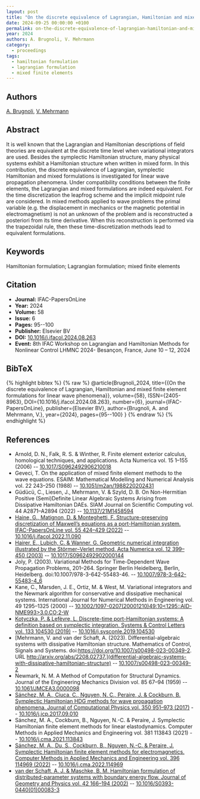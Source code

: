 ```yaml
---
layout: post
title: "On the discrete equivalence of Lagrangian, Hamiltonian and mixed finite element formulations for linear wave phenomena"
date: 2024-09-25 00:00:00 +0100
permalink: on-the-discrete-equivalence-of-lagrangian-hamiltonian-and-mixed-finite-element-formulations-for-linear-wave-phenomena
year: 2024
authors: A. Brugnoli, V. Mehrmann
category:
  - proceedings
tags:
  - hamiltonian formulation
  - lagrangian formulation
  - mixed finite elements
---
```

 
## Authors
[A. Brugnoli](authors/andrea_brugnoli), [V. Mehrmann](authors/volker_mehrmann)
 
## Abstract
It is well known that the Lagrangian and Hamiltonian descriptions of field theories are equivalent at the discrete time level when variational integrators are used. Besides the symplectic Hamiltonian structure, many physical systems exhibit a Hamiltonian structure when written in mixed form. In this contribution, the discrete equivalence of Lagrangian, symplectic Hamiltonian and mixed formulations is investigated for linear wave propagation phenomena. Under compatibility conditions between the finite elements, the Lagrangian and mixed formulations are indeed equivalent. For the time discretization the leapfrog scheme and the implicit midpoint rule are considered. In mixed methods applied to wave problems the primal variable (e.g. the displacement in mechanics or the magnetic potential in electromagnetism) is not an unknown of the problem and is reconstructed a posteriori from its time derivative. When this reconstruction is performed via the trapezoidal rule, then these time-discretization methods lead to equivalent formulations.
 
## Keywords
Hamiltonian formulation; Lagrangian formulation; mixed finite elements
 
## Citation
- **Journal:** IFAC-PapersOnLine
- **Year:** 2024
- **Volume:** 58
- **Issue:** 6
- **Pages:** 95--100
- **Publisher:** Elsevier BV
- **DOI:** [10.1016/j.ifacol.2024.08.263](https://doi.org/10.1016/j.ifacol.2024.08.263)
- **Event:** 8th IFAC Workshop on Lagrangian and Hamiltonian Methods for Nonlinear Control LHMNC 2024- Besançon, France, June 10 – 12, 2024
 
## BibTeX
{% highlight bibtex %}
{% raw %}
@article{Brugnoli_2024,
  title={{On the discrete equivalence of Lagrangian, Hamiltonian and mixed finite element formulations for linear wave phenomena}},
  volume={58},
  ISSN={2405-8963},
  DOI={10.1016/j.ifacol.2024.08.263},
  number={6},
  journal={IFAC-PapersOnLine},
  publisher={Elsevier BV},
  author={Brugnoli, A. and Mehrmann, V.},
  year={2024},
  pages={95--100}
}
{% endraw %}
{% endhighlight %}
 
## References
- Arnold, D. N., Falk, R. S. & Winther, R. Finite element exterior calculus, homological techniques, and applications. Acta Numerica vol. 15 1–155 (2006) -- [10.1017/S0962492906210018](https://doi.org/10.1017/S0962492906210018)
- Geveci, T. On the application of mixed finite element methods to the wave equations. ESAIM: Mathematical Modelling and Numerical Analysis vol. 22 243–250 (1988) -- [10.1051/m2an/1988220202431](https://doi.org/10.1051/m2an/1988220202431)
- Güdücü, C., Liesen, J., Mehrmann, V. & Szyld, D. B. On Non-Hermitian Positive (Semi)Definite Linear Algebraic Systems Arising from Dissipative Hamiltonian DAEs. SIAM Journal on Scientific Computing vol. 44 A2871–A2894 (2022) -- [10.1137/21M1458594](https://doi.org/10.1137/21M1458594)
- [Haine, G., Matignon, D. & Monteghetti, F. Structure-preserving discretization of Maxwell’s equations as a port-Hamiltonian system. IFAC-PapersOnLine vol. 55 424–429 (2022)](structure-preserving-discretization-of-maxwell-s-equations-as-a-port-hamiltonian-system) -- [10.1016/j.ifacol.2022.11.090](https://doi.org/10.1016/j.ifacol.2022.11.090)
- [Hairer, E., Lubich, C. & Wanner, G. Geometric numerical integration illustrated by the Störmer–Verlet method. Acta Numerica vol. 12 399–450 (2003)](geometric-numerical-integration-illustrated-by-the-stormer-verlet-method) -- [10.1017/S0962492902000144](https://doi.org/10.1017/S0962492902000144)
- Joly, P. (2003). Variational Methods for Time-Dependent Wave Propagation Problems, 201–264. Springer Berlin Heidelberg, Berlin, Heidelberg. doi:10.1007/978-3-642-55483-46. -- [10.1007/978-3-642-55483-4_6](https://doi.org/10.1007/978-3-642-55483-4_6)
- Kane, C., Marsden, J. E., Ortiz, M. & West, M. Variational integrators and the Newmark algorithm for conservative and dissipative mechanical systems. International Journal for Numerical Methods in Engineering vol. 49 1295–1325 (2000) -- [10.1002/1097-0207(20001210)49:10<1295::AID-NME993>3.0.CO;2-W](https://doi.org/10.1002/1097-0207(20001210)49:10<1295::AID-NME993>3.0.CO;2-W)
- [Kotyczka, P. & Lefèvre, L. Discrete-time port-Hamiltonian systems: A definition based on symplectic integration. Systems &amp; Control Letters vol. 133 104530 (2019)](discrete-time-port-hamiltonian-systems-a-definition-based-on-symplectic-integration) -- [10.1016/j.sysconle.2019.104530](https://doi.org/10.1016/j.sysconle.2019.104530)
- [Mehrmann, V. and van der Schaft, A. (2023). Differential-algebraic systems with dissipative Hamiltonian structure. Mathematics of Control, Signals and Systems. doi:https://doi.org/10.1007/s00498-023-00349-2. URL http://arxiv.org/abs/2208.02737.](differential-algebraic-systems-with-dissipative-hamiltonian-structure) -- [10.1007/s00498-023-00349-2](https://doi.org/10.1007/s00498-023-00349-2)
- Newmark, N. M. A Method of Computation for Structural Dynamics. Journal of the Engineering Mechanics Division vol. 85 67–94 (1959) -- [10.1061/JMCEA3.0000098](https://doi.org/10.1061/JMCEA3.0000098)
- [Sánchez, M. A., Ciuca, C., Nguyen, N. C., Peraire, J. & Cockburn, B. Symplectic Hamiltonian HDG methods for wave propagation phenomena. Journal of Computational Physics vol. 350 951–973 (2017)](symplectic-hamiltonian-hdg-methods-for-wave-propagation-phenomena) -- [10.1016/j.jcp.2017.09.010](https://doi.org/10.1016/j.jcp.2017.09.010)
- Sánchez, M. A., Cockburn, B., Nguyen, N.-C. & Peraire, J. Symplectic Hamiltonian finite element methods for linear elastodynamics. Computer Methods in Applied Mechanics and Engineering vol. 381 113843 (2021) -- [10.1016/j.cma.2021.113843](https://doi.org/10.1016/j.cma.2021.113843)
- [Sánchez, M. A., Du, S., Cockburn, B., Nguyen, N.-C. & Peraire, J. Symplectic Hamiltonian finite element methods for electromagnetics. Computer Methods in Applied Mechanics and Engineering vol. 396 114969 (2022)](symplectic-hamiltonian-finite-element-methods-for-electromagnetics) -- [10.1016/j.cma.2022.114969](https://doi.org/10.1016/j.cma.2022.114969)
- [van der Schaft, A. J. & Maschke, B. M. Hamiltonian formulation of distributed-parameter systems with boundary energy flow. Journal of Geometry and Physics vol. 42 166–194 (2002)](hamiltonian-formulation-of-distributed-parameter-systems-with-boundary-energy-flow) -- [10.1016/S0393-0440(01)00083-3](https://doi.org/10.1016/S0393-0440(01)00083-3)

